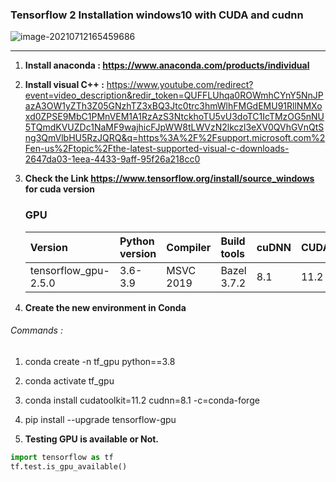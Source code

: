 ### Tensorflow 2 Installation windows10 with CUDA and cudnn

![image-20210712165459686](C:\Users\SHIVA\AppData\Roaming\Typora\typora-user-images\image-20210712165459686.png)

---

1. **Install anaconda : https://www.anaconda.com/products/individual**

2. **Install visual C++ :** https://www.youtube.com/redirect?event=video_description&redir_token=QUFFLUhqa0ROWmhCYnY5NnJPazA3OW1yZTh3Z05GNzhTZ3xBQ3Jtc0trc3hmWlhFMGdEMU91RllNMXoxd0ZPSE9MbC1PMnVEM1A1RzAzS3NtckhoTU5vU3doTC1IcTMzOG5nNU5TQmdKVUZDc1NaMF9wajhicFJpWW8tLWVzN2lkczl3eXV0QVhGVnQtSng3QmVlbHU5RzJQRQ&q=https%3A%2F%2Fsupport.microsoft.com%2Fen-us%2Ftopic%2Fthe-latest-supported-visual-c-downloads-2647da03-1eea-4433-9aff-95f26a218cc0

3. **Check the Link https://www.tensorflow.org/install/source_windows for cuda version**

   ### GPU

   | Version              | Python version | Compiler  | Build tools | cuDNN | CUDA |
   | :------------------- | :------------- | :-------- | :---------- | :---- | :--- |
   | tensorflow_gpu-2.5.0 | 3.6-3.9        | MSVC 2019 | Bazel 3.7.2 | 8.1   | 11.2 |



4. **Create the new environment in Conda**

###### Commands :
1. conda create -n tf_gpu python==3.8

2. conda activate tf_gpu

3. conda install cudatoolkit=11.2 cudnn=8.1 -c=conda-forge

4. pip install --upgrade tensorflow-gpu

   

5. **Testing GPU is available or Not.**

```python
import tensorflow as tf
tf.test.is_gpu_available()
```

